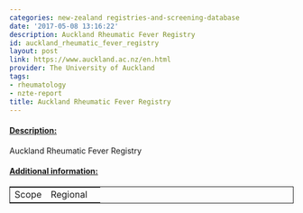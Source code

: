 ```yaml
---
categories: new-zealand registries-and-screening-database
date: '2017-05-08 13:16:22'
description: Auckland Rheumatic Fever Registry
id: auckland_rheumatic_fever_registry
layout: post
link: https://www.auckland.ac.nz/en.html
provider: The University of Auckland
tags:
- rheumatology
- nzte-report
title: Auckland Rheumatic Fever Registry
---
```



 <h4> <u>Description:</u> </h4>
Auckland Rheumatic Fever Registry
 <h4> <u>Additional information:</u> </h4>
 <table style="border: 1px solid">
 <tr> <td width="40%">Scope</td> <td>Regional</td> </tr>
 </table>